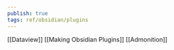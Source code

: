 ```yaml
---
publish: true
tags: ref/obsidian/plugins
---
```

[[Dataview]]
[[Making Obsidian Plugins]]
[[Admonition]]